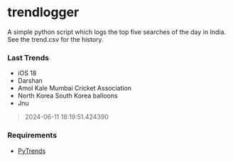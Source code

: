 # trendlogger
A simple python script which logs the top five searches of the day in India.<br>See the trend.csv for the history.<br>

<!-- Last Trends -->
### Last Trends
* iOS 18
* Darshan
* Amol Kale Mumbai Cricket Association
* North Korea South Korea balloons
* Jnu
> 2024-06-11 18:19:51.424390

<!-- Requirements -->
### Requirements
* [PyTrends](https://github.com/dreyco676/pytrends)
